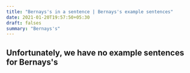 ```yaml
---
title: "Bernays's in a sentence | Bernays's example sentences"
date: 2021-01-20T19:57:50+05:30
draft: falses
summary: "Bernays's"
---
```

## Unfortunately, we have no example sentences for Bernays's                 
